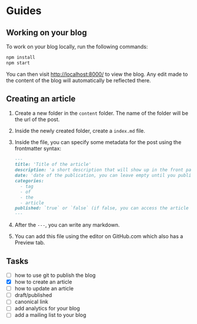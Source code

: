 # Guides

## Working on your blog

To work on your blog locally, run the following commands:

```bash
npm install
npm start
```

You can then visit [http://localhost:8000/](http://localhost:8000/) to view the blog. Any edit made to the content of the blog will automatically be reflected there.

## Creating an article

1. Create a new folder in the `content` folder. The name of the folder will be the url of the post.
2. Inside the newly created folder, create a `index.md` file.
3. Inside the file, you can specify some metadata for the post using the frontmatter syntax:

   ```md
   ---
   title: 'Title of the article'
   description: 'a short description that will show up in the front page of the blog and in the google description'
   date: 'date of the publication, you can leave empty until you publish it'
   categories:
     - tag
     - of
     - the
     - article
   published: `true` or `false` (if false, you can access the article via its url but it won't show up in the front page)
   ---
   ```

4. After the `---`, you can write any markdown.
5. You can add this file using the editor on GitHub.com which also has a Preview tab.

## Tasks

- [ ] how to use git to publish the blog
- [x] how to create an article
- [ ] how to update an article
- [ ] draft/published
- [ ] canonical link
- [ ] add analytics for your blog
- [ ] add a mailing list to your blog
